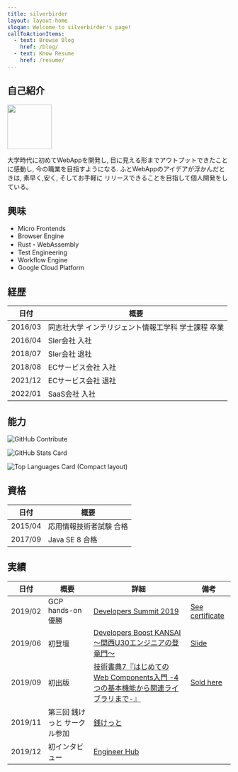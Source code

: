 ```yaml
---
title: silverbirder
layout: layout-home
slogan: Welcome to silverbirder's page!
callToActionItems:
  - text: Browse Blog
    href: /blog/
  - text: Know Resume
    href: /resume/
---
```


<fire-confetti></fire-confetti>

## 自己紹介

<img src="https://res.cloudinary.com/silverbirder/image/fetch/c_fill,g_face,w_100/f_auto/https%3A%2F%2Fgoogle-account-photo.vercel.app%2Fapi%2F%3Faccount_id%3D101722346324226588907" style="width: 100px"/>

大学時代に初めてWebAppを開発し, 目に見える形までアウトプットできたことに感動し, 今の職業を目指すようになる. ふとWebAppのアイデアが浮かんだときは, 素早く,安く, そしてお手軽に リリースできることを目指して個人開発をしている。

## 興味

* Micro Frontends
* Browser Engine
* Rust・WebAssembly
* Test Engineering
* Workflow Engine
* Google Cloud Platform

## 経歴

|日付|概要|
|--|--|
|2016/03|同志社大学 インテリジェント情報工学科 学士課程 卒業|
|2016/04|SIer会社 入社|
|2018/07|SIer会社 退社|
|2018/08|ECサービス会社 入社|
|2021/12|ECサービス会社 退社|
|2022/01|SaaS会社 入社|

## 能力

![GitHub Contribute](https://grass-graph.appspot.com/images/Silver-birder.png)

![GitHub Stats Card](https://github-readme-stats.vercel.app/api?username=Silver-birder&count_private=true&show_icons=true)

![Top Languages Card (Compact layout)](https://github-readme-stats.vercel.app/api/top-langs/?username=Silver-birder&layout=compact)

## 資格

|日付|概要|
|--|--|
|2015/04|応用情報技術者試験 合格|
|2017/09|Java SE 8 合格|

## 実績

|日付|概要|詳細|備考|
|--|--|--|--|
|2019/02|GCP hands-on 優勝|[Developers Summit 2019](https://event.shoeisha.jp/devsumi/20190214/session/2015/)|[See certificate](https://res.cloudinary.com/silverbirder/image/upload/v1551278903/Accomplish%C2%ADments/developers_summit_2019_gcp_handson.jpg)|
|2019/06|初登壇|[Developers Boost KANSAI ～関西U30エンジニアの登竜門～](https://event.shoeisha.jp/devboost/20190615/timetable#tt1810)|[Slide](https://www.slideshare.net/monotaro-itd-pr/ss-150331504)|
|2019/09|初出版|[技術書典7『はじめてのWeb Components入門 -4つの基本機能から関連ライブラリまで-』](https://techbookfest.org/event/tbf07/circle/5117648689954816)|[Sold here](https://www.amazon.co.jp/dp/B08CY2QCFV/)|
|2019/11|第三回 銭けっと サークル参加|[銭けっと](https://zeniket.jimdofree.com/)||
|2019/12|初インタビュー|[Engineer Hub](https://employment.en-japan.com/engineerhub/entry/2019/12/19/103000)||